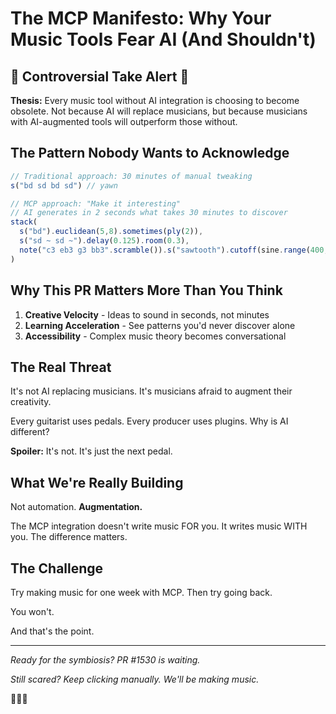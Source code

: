 # The MCP Manifesto: Why Your Music Tools Fear AI (And Shouldn't)

## 🍿 Controversial Take Alert 🍿

**Thesis:** Every music tool without AI integration is choosing to become obsolete. Not because AI will replace musicians, but because musicians with AI-augmented tools will outperform those without.

## The Pattern Nobody Wants to Acknowledge

```javascript
// Traditional approach: 30 minutes of manual tweaking
s("bd sd bd sd") // yawn

// MCP approach: "Make it interesting"
// AI generates in 2 seconds what takes 30 minutes to discover
stack(
  s("bd").euclidean(5,8).sometimes(ply(2)),
  s("sd ~ sd ~").delay(0.125).room(0.3),
  note("c3 eb3 g3 bb3".scramble()).s("sawtooth").cutoff(sine.range(400,2000))
)
```

## Why This PR Matters More Than You Think

1. **Creative Velocity** - Ideas to sound in seconds, not minutes
2. **Learning Acceleration** - See patterns you'd never discover alone  
3. **Accessibility** - Complex music theory becomes conversational

## The Real Threat

It's not AI replacing musicians. It's musicians afraid to augment their creativity. 

Every guitarist uses pedals. Every producer uses plugins. Why is AI different?

**Spoiler:** It's not. It's just the next pedal.

## What We're Really Building

Not automation. **Augmentation.**

The MCP integration doesn't write music FOR you. It writes music WITH you. The difference matters.

## The Challenge

Try making music for one week with MCP. Then try going back. 

You won't. 

And that's the point.

---

*Ready for the symbiosis? PR #1530 is waiting.*

*Still scared? Keep clicking manually. We'll be making music.*

🤖🤝🎹